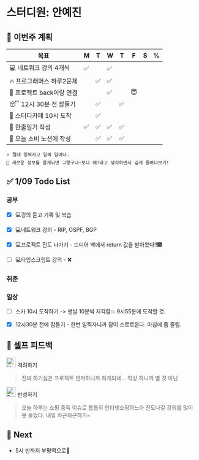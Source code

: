 # 스터디원: 안예진

## 🚀 이번주 계획
 
| 목표                            | M   | T   | W   | T   | F   | S   | %   |
| ------------------------------- | --- | --- | --- | --- | --- | --- | --- |
| 💻 네트워크 강의 4개씩          | ✅  |    |  ✅  |   |    |    |   |
| 🔥 프로그래머스 하루2문제        |    | ✅  |  ✅ |   |   |    |   |
| 🌲 프로젝트 back이랑 연결       |   |    |  ✅  |   |  😇  |    |   |
| 😴 12시 30분 전 잠들기          |   | ✅  |   |  ✅  |    |   |   |
| 📌 스터디카페 10시 도착         |   | ✅ |    |   |    |    |   |
| 🎀 한줄일기 작성                | ✅  | ✅  | ✅  |  ✅ |    |    |   |
| 💸 오늘 소비 노션에 작성        |   | ✅  |  ✅ | ✅  |    |    |   |


```text
⭐ 절대 일찍자고 일찍 일어나.
📌 새로운 정보를 알게되면 그렇구나~보다 왜?라고 생각하면서 깊게 들여다보기!
```

## ✅ 1/09 Todo List

### 공부
- [x]  💻강의 듣고 기록 및 복습
- [x]  💻네트워크 강의 - RIP, OSPF, BGP
- [x]  💻프로젝트 진도 나가기 - 드디어 백에서 return 값을 받아왔다!!🎆
- [ ]  💻타입스크립트 강의 - ❌


### 취준

### 일상
- [ ] 스카 10시 도착하기 -> 맨날 10분씩 지각함💥 9시55분에 도착할 것.
- [x] 12시30분 전에 잠들기 - 한번 일찍자니까 잠이 스르르온다. 아침에 좀 졸림.


## 🎉 셀프 피드백

<img src="https://raw.githubusercontent.com/Tarikul-Islam-Anik/Animated-Fluent-Emojis/master/Emojis/Smilies/Hugging%20Face.png" alt="Hugging Face" width="25" height="25"> 격려하기</img>

> 진짜 하기싫은 프로젝트 먼저하니까 하게되네... 막상 하니까 별 것 아닌

<img src="https://raw.githubusercontent.com/Tarikul-Islam-Anik/Animated-Fluent-Emojis/master/Emojis/Smilies/Face%20with%20Monocle.png" alt="Face with Monocle" width="25" height="25"> 반성하기</img>

> 오늘 하루는 쇼핑 중독 이슈로 틈틈히 인터넷쇼핑하느라 진도나갈 강의를 많이 못 들었다. 내일 차근차근하기~

## 🌱 Next
- 5시 반까지 부평역으로💨
